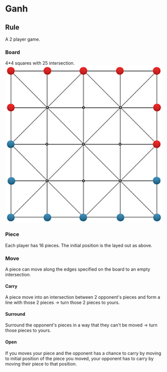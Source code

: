 # Ganh

## Rule

A 2 player game.

### Board

4*4 squares with 25 intersection.
![initial position](docs/ganh_initial.jpg)

### Piece

Each player has 16 pieces.
The initial position is the layed out as above.

### Move

A piece can move along the edges specified on the board to an empty
intersection.

#### Carry

A piece move into an intersection between 2 opponent's pieces and form a line
with those 2 pieces -> turn those 2 pieces to yours.

#### Surround

Surround the opponent's pieces in a way that they can't be moved -> turn those
pieces to yours.

#### Open

If you moves your piece and the opponent has a chance to carry by moving to
initial position of the piece you moved, your opponent has to carry by moving
their piece to that position.
